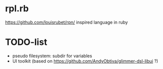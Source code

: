 # rpl.rb

https://github.com/louisrubet/rpn/ inspired language in ruby

# TODO-list
  * pseudo filesystem: subdir for variables
  * UI toolkit (based on https://github.com/AndyObtiva/glimmer-dsl-libui ?)
